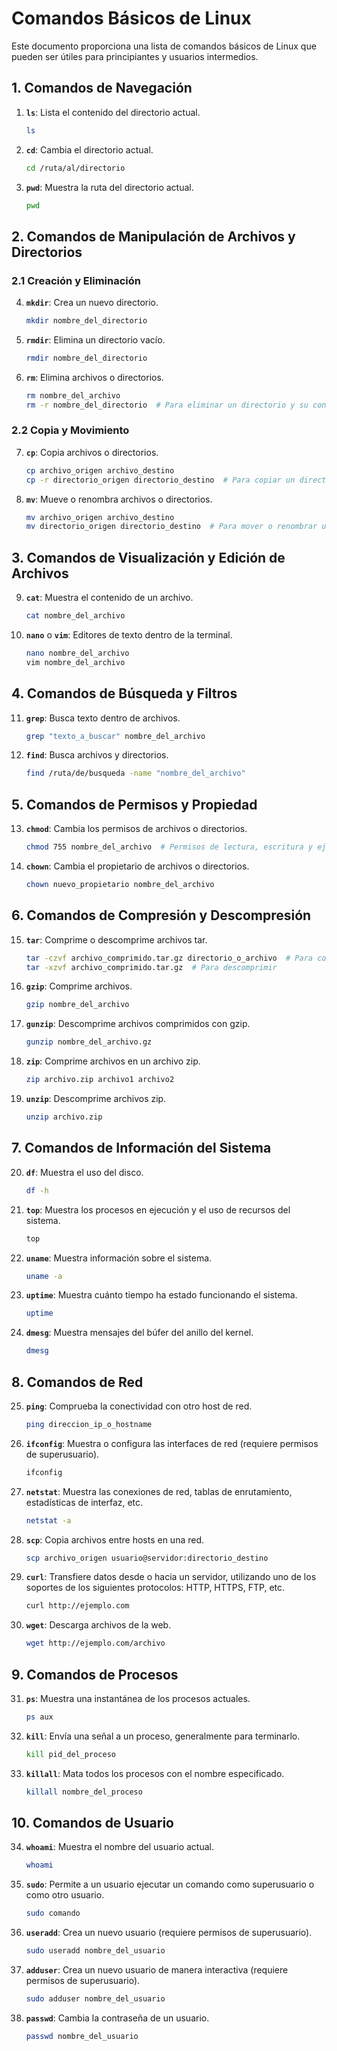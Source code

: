 # Comandos Básicos de Linux

Este documento proporciona una lista de comandos básicos de Linux que pueden ser útiles para principiantes y usuarios intermedios.

## 1. Comandos de Navegación

1. **`ls`**: Lista el contenido del directorio actual.
    ```bash
    ls
    ```

2. **`cd`**: Cambia el directorio actual.
    ```bash
    cd /ruta/al/directorio
    ```

3. **`pwd`**: Muestra la ruta del directorio actual.
    ```bash
    pwd
    ```

## 2. Comandos de Manipulación de Archivos y Directorios

### 2.1 Creación y Eliminación

4. **`mkdir`**: Crea un nuevo directorio.
    ```bash
    mkdir nombre_del_directorio
    ```

5. **`rmdir`**: Elimina un directorio vacío.
    ```bash
    rmdir nombre_del_directorio
    ```

6. **`rm`**: Elimina archivos o directorios.
    ```bash
    rm nombre_del_archivo
    rm -r nombre_del_directorio  # Para eliminar un directorio y su contenido
    ```

### 2.2 Copia y Movimiento

7. **`cp`**: Copia archivos o directorios.
    ```bash
    cp archivo_origen archivo_destino
    cp -r directorio_origen directorio_destino  # Para copiar un directorio y su contenido
    ```

8. **`mv`**: Mueve o renombra archivos o directorios.
    ```bash
    mv archivo_origen archivo_destino
    mv directorio_origen directorio_destino  # Para mover o renombrar un directorio
    ```

## 3. Comandos de Visualización y Edición de Archivos

9. **`cat`**: Muestra el contenido de un archivo.
    ```bash
    cat nombre_del_archivo
    ```

10. **`nano`** o **`vim`**: Editores de texto dentro de la terminal.
    ```bash
    nano nombre_del_archivo
    vim nombre_del_archivo
    ```

## 4. Comandos de Búsqueda y Filtros

11. **`grep`**: Busca texto dentro de archivos.
    ```bash
    grep "texto_a_buscar" nombre_del_archivo
    ```

12. **`find`**: Busca archivos y directorios.
    ```bash
    find /ruta/de/busqueda -name "nombre_del_archivo"
    ```

## 5. Comandos de Permisos y Propiedad

13. **`chmod`**: Cambia los permisos de archivos o directorios.
    ```bash
    chmod 755 nombre_del_archivo  # Permisos de lectura, escritura y ejecución para el propietario, y solo lectura y ejecución para el grupo y otros
    ```

14. **`chown`**: Cambia el propietario de archivos o directorios.
    ```bash
    chown nuevo_propietario nombre_del_archivo
    ```

## 6. Comandos de Compresión y Descompresión

15. **`tar`**: Comprime o descomprime archivos tar.
    ```bash
    tar -czvf archivo_comprimido.tar.gz directorio_o_archivo  # Para comprimir
    tar -xzvf archivo_comprimido.tar.gz  # Para descomprimir
    ```

16. **`gzip`**: Comprime archivos.
    ```bash
    gzip nombre_del_archivo
    ```

17. **`gunzip`**: Descomprime archivos comprimidos con gzip.
    ```bash
    gunzip nombre_del_archivo.gz
    ```

18. **`zip`**: Comprime archivos en un archivo zip.
    ```bash
    zip archivo.zip archivo1 archivo2
    ```

19. **`unzip`**: Descomprime archivos zip.
    ```bash
    unzip archivo.zip
    ```

## 7. Comandos de Información del Sistema

20. **`df`**: Muestra el uso del disco.
    ```bash
    df -h
    ```

21. **`top`**: Muestra los procesos en ejecución y el uso de recursos del sistema.
    ```bash
    top
    ```

22. **`uname`**: Muestra información sobre el sistema.
    ```bash
    uname -a
    ```

23. **`uptime`**: Muestra cuánto tiempo ha estado funcionando el sistema.
    ```bash
    uptime
    ```

24. **`dmesg`**: Muestra mensajes del búfer del anillo del kernel.
    ```bash
    dmesg
    ```

## 8. Comandos de Red

25. **`ping`**: Comprueba la conectividad con otro host de red.
    ```bash
    ping direccion_ip_o_hostname
    ```

26. **`ifconfig`**: Muestra o configura las interfaces de red (requiere permisos de superusuario).
    ```bash
    ifconfig
    ```

27. **`netstat`**: Muestra las conexiones de red, tablas de enrutamiento, estadísticas de interfaz, etc.
    ```bash
    netstat -a
    ```

28. **`scp`**: Copia archivos entre hosts en una red.
    ```bash
    scp archivo_origen usuario@servidor:directorio_destino
    ```

29. **`curl`**: Transfiere datos desde o hacia un servidor, utilizando uno de los soportes de los siguientes protocolos: HTTP, HTTPS, FTP, etc.
    ```bash
    curl http://ejemplo.com
    ```

30. **`wget`**: Descarga archivos de la web.
    ```bash
    wget http://ejemplo.com/archivo
    ```

## 9. Comandos de Procesos

31. **`ps`**: Muestra una instantánea de los procesos actuales.
    ```bash
    ps aux
    ```

32. **`kill`**: Envía una señal a un proceso, generalmente para terminarlo.
    ```bash
    kill pid_del_proceso
    ```

33. **`killall`**: Mata todos los procesos con el nombre especificado.
    ```bash
    killall nombre_del_proceso
    ```

## 10. Comandos de Usuario

34. **`whoami`**: Muestra el nombre del usuario actual.
    ```bash
    whoami
    ```

35. **`sudo`**: Permite a un usuario ejecutar un comando como superusuario o como otro usuario.
    ```bash
    sudo comando
    ```

36. **`useradd`**: Crea un nuevo usuario (requiere permisos de superusuario).
    ```bash
    sudo useradd nombre_del_usuario
    ```

37. **`adduser`**: Crea un nuevo usuario de manera interactiva (requiere permisos de superusuario).
    ```bash
    sudo adduser nombre_del_usuario
    ```

38. **`passwd`**: Cambia la contraseña de un usuario.
    ```bash
    passwd nombre_del_usuario
    ```